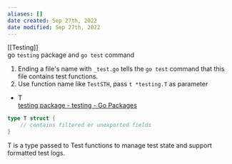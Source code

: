 ```yaml
---
aliases: []
date created: Sep 27th, 2022
date modified: Sep 27th, 2022
---
```

[[Testing]]  
go `testing` package and `go test` command

1. Ending a file's name with `_test.go` tells the `go test` command that this file contains test functions.
2. Use function name like `TestSTH`, pass `t *testing.T` as parameter

- T  
[testing package - testing - Go Packages](https://pkg.go.dev/testing#T)

```go
type T struct {
	// contains filtered or unexported fields
}
```

T is a type passed to Test functions to manage test state and support formatted test logs.

